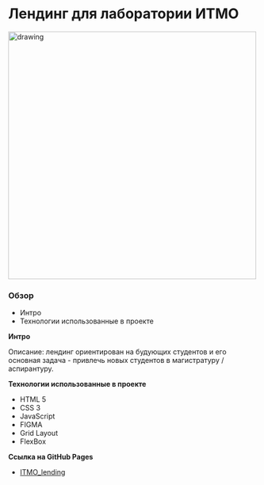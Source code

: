 # Лендинг для лаборатории ИТМО

<img src="Cover.png" alt="drawing" width="500"/>


### Обзор
* Интро
* Технологии использованные в проекте

**Интро**

Описание: лендинг ориентирован на будующих студентов и его основная задача - привлечь новых студентов в магистратуру / аспирантуру.

**Технологии использованные в проекте**
* HTML 5
* CSS 3
* JavaScript
* FIGMA
* Grid Layout
* FlexBox

**Ссылка на GitHub Pages**

* [ITMO_lending]()

